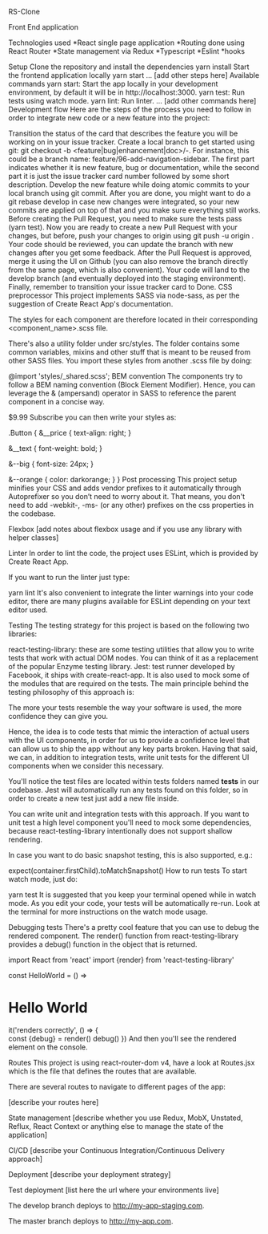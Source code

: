 RS-Clone

Front End application

Technologies used
*React single page application
*Routing done using React Router
*State management via Redux
*Typescript
*Eslint
*hooks


Setup
Clone the repository and install the dependencies
yarn install
Start the frontend application locally
yarn start
... [add other steps here]
Available commands
yarn start: Start the app locally in your development environment, by default it will be in http://localhost:3000.
yarn test: Run tests using watch mode.
yarn lint: Run linter.
... [add other commands here]
Development flow
Here are the steps of the process you need to follow in order to integrate new code or a new feature into the project:

Transition the status of the card that describes the feature you will be working on in your issue tracker.
Create a local branch to get started using git: git checkout -b <feature|bug|enhancement|doc>/<issue-tracker-number>-<short-description>. For instance, this could be a branch name: feature/96-add-navigation-sidebar.
The first part indicates whether it is new feature, bug or documentation, while the second part it is just the issue tracker card number followed by some short description.
Develop the new feature while doing atomic commits to your local branch using git commit.
After you are done, you might want to do a git rebase develop in case new changes were integrated, so your new commits are applied on top of that and you make sure everything still works.
Before creating the Pull Request, you need to make sure the tests pass (yarn test).
Now you are ready to create a new Pull Request with your changes, but before, push your changes to origin using git push -u origin <your-branch-name>.
Your code should be reviewed, you can update the branch with new changes after you get some feedback.
After the Pull Request is approved, merge it using the UI on Github (you can also remove the branch directly from the same page, which is also convenient). Your code will land to the develop branch (and eventually deployed into the staging environment).
Finally, remember to transition your issue tracker card to Done.
CSS preprocessor
This project implements SASS via node-sass, as per the suggestion of Create React App's documentation.

The styles for each component are therefore located in their corresponding <component_name>.scss file.

There's also a utility folder under src/styles. The folder contains some common variables, mixins and other stuff that is meant to be reused from other SASS files. You import these styles from another .scss file by doing:

@import 'styles/_shared.scss';
BEM convention
The components try to follow a BEM naming convention (Block Element Modifier). Hence, you can leverage the & (ampersand) operator in SASS to reference the parent component in a concise way.

<a class="Button Button--big Button--orange">
  <span class="Button__price">$9.99</span>
  <span class="Button__text">Subscribe</span>
</a>
you can then write your styles as:

.Button {
  &__price {
    text-align: right;
  }

  &__text {
    font-weight: bold;
  }

  &--big {
    font-size: 24px;
  }

  &--orange {
    color: darkorange;
  }
}
Post processing
This project setup minifies your CSS and adds vendor prefixes to it automatically through Autoprefixer so you don’t need to worry about it. That means, you don't need to add -webkit-, -ms- (or any other) prefixes on the css properties in the codebase.

Flexbox
[add notes about flexbox usage and if you use any library with helper classes]

Linter
In order to lint the code, the project uses ESLint, which is provided by Create React App.

If you want to run the linter just type:

yarn lint
It's also convenient to integrate the linter warnings into your code editor, there are many plugins available for ESLint depending on your text editor used.

Testing
The testing strategy for this project is based on the following two libraries:

react-testing-library: these are some testing utilities that allow you to write tests that work with actual DOM nodes. You can think of it as a replacement of the popular Enzyme testing library.
Jest: test runner developed by Facebook, it ships with create-react-app. It is also used to mock some of the modules that are required on the tests.
The main principle behind the testing philosophy of this approach is:

The more your tests resemble the way your software is used, the more confidence they can give you.

Hence, the idea is to code tests that mimic the interaction of actual users with the UI components, in order for us to provide a confidence level that can allow us to ship the app without any key parts broken. Having that said, we can, in addition to integration tests, write unit tests for the different UI components when we consider this necessary.

You'll notice the test files are located within tests folders named __tests__ in our codebase. Jest will automatically run any tests found on this folder, so in order to create a new test just add a new file inside.

You can write unit and integration tests with this approach. If you want to unit test a high level component you'll need to mock some dependencies, because react-testing-library intentionally does not support shallow rendering.

In case you want to do basic snapshot testing, this is also supported, e.g.:

expect(container.firstChild).toMatchSnapshot()
How to run tests
To start watch mode, just do:

yarn test
It is suggested that you keep your terminal opened while in watch mode. As you edit your code, your tests will be automatically re-run. Look at the terminal for more instructions on the watch mode usage.

Debugging tests
There's a pretty cool feature that you can use to debug the rendered component. The render() function from react-testing-library provides a debug() function in the object that is returned.

import React from 'react'
import {render} from 'react-testing-library'

const HelloWorld = () => <h1>Hello World</h1>

it('renders correctly', () => {  
  const {debug} = render(<HelloWorld />)
  debug()
})
And then you'll see the rendered element on the console.

Routes
This project is using react-router-dom v4, have a look at Routes.jsx which is the file that defines the routes that are available.

There are several routes to navigate to different pages of the app:

[describe your routes here]

State management
[describe whether you use Redux, MobX, Unstated, Reflux, React Context or anything else to manage the state of the application]

CI/CD
[describe your Continuous Integration/Continuous Delivery approach]

Deployment
[describe your deployment strategy]

Test deployment
[list here the url where your environments live]

The develop branch deploys to http://my-app-staging.com.

The master branch deploys to http://my-app.com.
